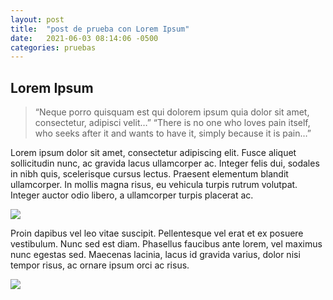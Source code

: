 ```yaml
---
layout: post
title:  "post de prueba con Lorem Ipsum"
date:   2021-06-03 08:14:06 -0500
categories: pruebas
---
```

## Lorem Ipsum

> “Neque porro quisquam est qui dolorem ipsum quia dolor sit amet, consectetur, adipisci velit…” “There is no one who loves pain itself, who seeks after it and wants to have it, simply because it is pain…”

Lorem ipsum dolor sit amet, consectetur adipiscing elit. Fusce aliquet sollicitudin nunc, ac gravida lacus ullamcorper ac. Integer felis dui, sodales in nibh quis, scelerisque cursus lectus. Praesent elementum blandit ullamcorper. In mollis magna risus, eu vehicula turpis rutrum volutpat. Integer auctor odio libero, a ullamcorper turpis placerat ac.

![](https://i.blogs.es/a19bfc/testing/1366_2000.jpg)

Proin dapibus vel leo vitae suscipit. Pellentesque vel erat et ex posuere vestibulum. Nunc sed est diam. Phasellus faucibus ante lorem, vel maximus nunc egestas sed. Maecenas lacinia, lacus id gravida varius, dolor nisi tempor risus, ac ornare ipsum orci ac risus.

![](https://www.mercaderesdigitales.com/wp-content/uploads/2018/10/1490978656_gifs-s%C3%A3o-parte-da-cultura-da-internet.gif)